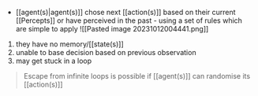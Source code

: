 - [[agent(s)|agent(s)]] chose next [[action(s)]] based on their current [[Percepts]] or have perceived in the past - using a set of rules which are simple to apply
![[Pasted image 20231012004441.png]]

1. they have no memory/[[state(s)]]
2. unable to base decision based on previous observation
3. may get stuck in a loop

>Escape from infinite loops is possible if [[agent(s)]] can randomise its [[action(s)]]
